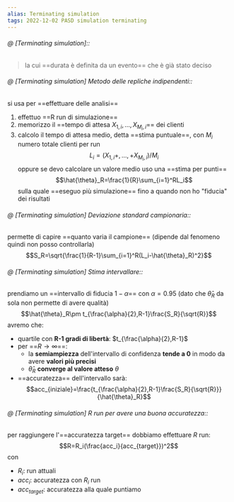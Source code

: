 ```yaml
---
alias: Terminating simulation
tags: 2022-12-02 PASD simulation terminating
---
```


###### @ [Terminating simulation]::
> la cui ==durata è definita da un evento== che è già stato deciso
<!--ID: 1670236970407-->


###### @ [Terminating simulation] Metodo delle repliche indipendenti::
 si usa per ==effettuare delle analisi==
1. effettuo ==R run di simulazione==
2. memorizzo il ==tempo di attesa $X_{1,i},...,X_{M_i,i}$== dei clienti
3. calcolo il tempo di attesa medio, detta ==stima puntuale==, con $M_i$ numero totale clienti per run $$L_i=(X_{1,i}+,...,+X_{M_i,i})/M_i$$ oppure se devo calcolare un valore medio uso una ==stima per punti== $$\hat{\theta}_R=\frac{1}{R}\sum_{i=1}^RL_i$$ sulla quale ==eseguo più simulazione== fino a quando non ho "fiducia" dei risultati
<!--ID: 1670236970412-->


###### @ [Terminating simulation] Deviazione standard campionaria::
permette di capire ==quanto varia il campione== (dipende dal fenomeno quindi non posso controllarla) $$S_R=\sqrt{\frac{1}{R-1}\sum_{i=1}^R(L_i-\hat{\theta}_R)^2}$$
<!--ID: 1670848775648-->





###### @ [Terminating simulation] Stima intervallare::
prendiamo un ==intervallo di fiducia $1-\alpha$== con $\alpha =0.95$ (dato che $\hat{\theta}_R$ da sola non permette di avere qualità)
$$\hat{\theta}_R\pm t_{\frac{\alpha}{2},R-1}\frac{S_R}{\sqrt{R}}$$
avremo che:
- quartile con **R-1 gradi di libertà**: $t_{\frac{\alpha}{2},R-1}$
- per ==$R\to\infty$==:
	- la **semiampiezza** dell'intervallo di confidenza **tende a 0** in modo da avere **valori più precisi**
	- $\hat{\theta}_R$ **converge al valore atteso** $\theta$
- ==accuratezza== dell'intervallo sarà: $$acc_{iniziale}=\frac{t_{\frac{\alpha}{2},R-1}\frac{S_R}{\sqrt{R}}}{\hat{\theta}_R}$$
<!--ID: 1670848775654-->



###### @ [Terminating simulation] $R$ run per avere una buona accuratezza::
per raggiungere l'==accuratezza target== dobbiamo effettuare $R$ run:
$$R=R_i(\frac{acc_i}{acc_{target}})^2$$
con
- $R_i$: run attuali
- $acc_i$: accuratezza con $R_i$ run
- $acc_{target}$: accuratezza alla quale puntiamo
<!--ID: 1670848775657-->
